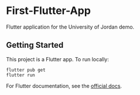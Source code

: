 # First-Flutter-App

Flutter application for the University of Jordan demo.

## Getting Started

This project is a Flutter app. To run locally:

```
flutter pub get
flutter run
```

For Flutter documentation, see the [official docs](https://docs.flutter.dev/).
